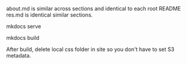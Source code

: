about.md is similar across sections and identical to each root README
res.md is identical similar sections.

   mkdocs serve

   mkdocs build

After build, delete local css folder in site so you don't have to set S3 metadata.
